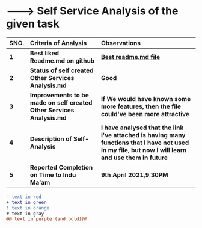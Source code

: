 # ---> **Self Service Analysis of the given task**

| **SNO.**| **Criteria of Analysis**| **Observations**|
| :---     | :---                   | :---           |
|**1**|**Best liked Readme.md on github** |**[Best readme.md file](https://dillinger.io/)**|
|**2**|**Status of self created Other Services Analysis.md** |**Good**|
|**3**|**Improvements to be made on self created Other Services Analysis.md** |**If We would have known some more features, then the file could've been more attractive**|
|**4**|**Description of Self-Analysis** |**I have analysed that the link i've attached is having many functions that I have not used in my file, but now I will learn and use them in  future**|
|**5**|**Reported Completion on Time to Indu Ma'am** |**9th April 2021,9:30PM**|
```diff 
- text in red
+ text in green
! text in orange
# text in gray
@@ text in purple (and bold)@@
```



 
